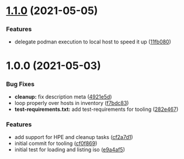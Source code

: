 # [1.1.0](https://github.com/iranzo/bmctest/compare/1.0.0...1.1.0) (2021-05-05)

### Features

- delegate podman execution to local host to speed it up ([11fb080](https://github.com/iranzo/bmctest/commit/11fb080863e42441f2c10d1fe112116c1c013e9b))

# 1.0.0 (2021-05-03)

### Bug Fixes

- **cleanup:** fix description meta ([4921e5d](https://github.com/iranzo/bmctest/commit/4921e5ddae8b24d46b3c1cd4a717d30e207f78d0))
- loop properly over hosts in inventory ([f7bdc83](https://github.com/iranzo/bmctest/commit/f7bdc8305dd1543251bc83730577d80502dfcaef))
- **test-requirements.txt:** add test-requirements for tooling ([282e467](https://github.com/iranzo/bmctest/commit/282e467ea0fbe63c43e2f62c7c1320a3d96d8ffc))

### Features

- add support for HPE and cleanup tasks ([cf2a7d1](https://github.com/iranzo/bmctest/commit/cf2a7d11c41571a714f1a8bf06d6470f9af7048f))
- initial commit for tooling ([cf0f869](https://github.com/iranzo/bmctest/commit/cf0f8696cb84cc62ca6c2c5c2d8aeb3e630ebb7e))
- initial test for loading and listing iso ([e9a4af5](https://github.com/iranzo/bmctest/commit/e9a4af577959d0bcc66d9e8e8d7afededad40ea8))
